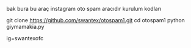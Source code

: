bak bura bu araç instagram oto spam aracıdır kurulum kodları

git clone https://github.com/swantex/otospam1.git
cd otospam1
python giymamakia.py 

ig=swantexofc
